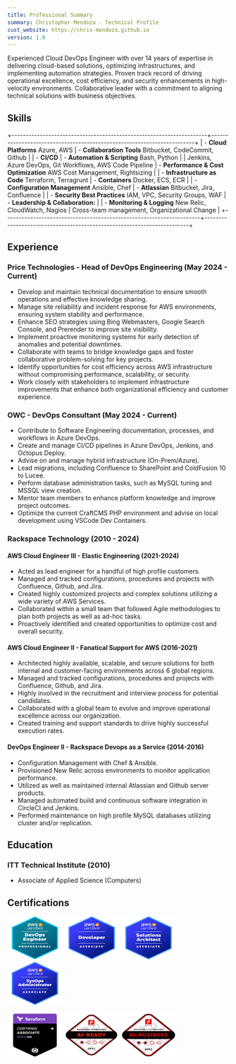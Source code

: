 ```yaml
---
title: Professional Summary
summary: Christopher Mendoza - Technical Profile
cust_website: https://chris-mendoza.github.io
version: 1.0
---
```


Experienced Cloud DevOps Engineer with over 14 years of expertise in delivering cloud-based solutions, optimizing infrastructures, and implementing automation strategies. Proven track record of driving operational excellence, cost efficiency, and security enhancements in high-velocity environments. Collaborative leader with a commitment to aligning technical solutions with business objectives.

## Skills

+---------------------------------------------------------------------+------------------------------------------------------------------------+
| - **Cloud Platforms** Azure, AWS                                    | - **Collaboration Tools** Bitbucket, CodeCommit, Github                |
| - **CI/CD**                                                         | - **Automation & Scripting** Bash, Python                              |
|    Jenkins, Azure DevOps, Git Workflows, AWS Code Pipeline          | - **Performance & Cost Optimization** AWS Cost Management, Rightsizing |
| - **Infrastructure as Code** Terraform, Terragrunt                  | - **Containers** Docker, ECS, ECR                                      |
| - **Configuration Management** Ansible, Chef                        | - **Atlassian** Bitbucket, Jira, Confluence                            |
| - **Security Best Practices** IAM, VPC, Security Groups, WAF        | - **Leadership & Collaboration:**                                      |
| - **Monitoring & Logging** New Relic, CloudWatch, Nagios            |     Cross-team management, Organizational Change                       |
+---------------------------------------------------------------------+------------------------------------------------------------------------+

## Experience

### Price Technologies - Head of DevOps Engineering (May 2024 - Current)

- Develop and maintain technical documentation to ensure smooth operations and effective knowledge sharing.
- Manage site reliability and incident response for AWS environments, ensuring system stability and performance.
- Enhance SEO strategies using Bing Webmasters, Google Search Console, and Prerender to improve site visibility.
- Implement proactive monitoring systems for early detection of anomalies and potential downtimes.
- Collaborate with teams to bridge knowledge gaps and foster collaborative problem-solving for key projects.
- Identify opportunities for cost efficiency across AWS infrastructure without compromising performance, scalability, or security.
- Work closely with stakeholders to implement infrastructure improvements that enhance both organizational efficiency and customer experience.

### OWC - DevOps Consultant (May 2024 - Current)

- Contribute to Software Engineering documentation, processes, and workflows in Azure DevOps.
- Create and manage CI/CD pipelines in Azure DevOps, Jenkins, and Octopus Deploy.
- Advise on and manage hybrid infrastructure (On-Prem/Azure).
- Lead migrations, including Confluence to SharePoint and ColdFusion 10 to Lucee.
- Perform database administration tasks, such as MySQL tuning and MSSQL view creation.
- Mentor team members to enhance platform knowledge and improve project outcomes.
- Optimize the current CraftCMS PHP environment and advise on local development using VSCode Dev Containers.

### Rackspace Technology (2010 - 2024)

#### AWS Cloud Engineer III - Elastic Engineering (2021-2024)

- Acted as lead engineer for a handful of high profile customers.
- Managed and tracked configurations, procedures and projects with Confluence, Github, and Jira.
- Created highly customized projects and complex solutions utilizing a wide variety of AWS Services.
- Collaborated within a small team that followed Agile methodologies to plan both projects as well as ad-hoc tasks.
- Proactively identified and created opportunities to optimize cost and overall security.

#### AWS Cloud Engineer II - Fanatical Support for AWS (2016-2021)

- Architected highly available, scalable, and secure solutions for both internal and customer-facing environments across 6 global regions.
- Managed and tracked configurations, procedures and projects with Confluence, Github, and Jira.
- Highly involved in the recruitment and interview process for potential candidates.
- Collaborated with a global team to evolve and improve operational excellence across our organization.
- Created training and support standards to drive highly successful execution rates.

#### DevOps Engineer II - Rackspace Devops as a Service (2014-2016)

- Configuration Management with Chef & Ansible.
- Provisioned New Relic across environments to monitor application performance.
- Utilized as well as maintained internal Atlassian and Github server products.
- Managed automated build and continuous software integration in CircleCI and Jenkins.
- Performed maintenance on high profile MySQL databases utilizing cluster and/or replication.

## Education

### ITT Technical Institute (2010)

- Associate of Applied Science (Computers)

## Certifications

<a href="https://www.credly.com/badges/95db9a84-6c6d-4bbc-8d45-5f05ff71125e/public_url"><img src="/assets/images/certs/aws-certified-devops-engineer-professional.png" height="100" width="125"></a>
<a href="https://www.credly.com/badges/e603f0bd-a597-4f56-9932-4f03c6aa98a5/public_url"><img src="/assets/images/certs/aws-certified-developer-associate.png" height="100" width="125"></a>
<a href="https://www.credly.com/badges/e603f0bd-a597-4f56-9932-4f03c6aa98a5/public_url"><img src="/assets/images/certs/aws-certified-solutions-architect-associate.png" height="100" width="125"></a>
<a href="https://www.credly.com/badges/1cfcca80-3717-4baa-91ad-85f8552a4427/public_url"><img src="/assets/images/certs/aws-certified-sysops-administrator-associate.png" height="100" width="125"></a>

<a href="https://www.credly.com/badges/2dc56678-299e-4c77-ac14-e7e2aa553656/public_url"><img src="/assets/images/certs/tf-associate-cert.png" height="100" width="125"></a>
<a href="https://www.credly.com/badges/22466062-5184-4001-8ca2-27ba233e36c5/public_url"><img src="/assets/images/certs/ai-ready.png" height="100" width="125"></a>
<a href="https://www.credly.com/badges/e4606991-f915-4ed2-98f7-78a427e3c85f/public_url"><img src="/assets/images/certs/ai-business.png" height="100" width="125"></a>
